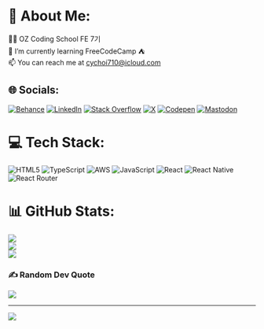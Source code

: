 # 💫 About Me:
🧑‍💻 OZ Coding School FE 7기<br>🌱 I’m currently learning FreeCodeCamp ⛺️<br>📫 You can reach me at cychoi710@icloud.com<br>


## 🌐 Socials:
[![Behance](https://img.shields.io/badge/Behance-1769ff?logo=behance&logoColor=white)](https://behance.net/chanyangchoi2) [![LinkedIn](https://img.shields.io/badge/LinkedIn-%230077B5.svg?logo=linkedin&logoColor=white)](https://linkedin.com/in/chanyang-choi-05657532b) [![Stack Overflow](https://img.shields.io/badge/-Stackoverflow-FE7A16?logo=stack-overflow&logoColor=white)](https://stackoverflow.com/users/27465110) [![X](https://img.shields.io/badge/X-black.svg?logo=X&logoColor=white)](https://x.com/CChoi93704) [![Codepen](https://img.shields.io/badge/Codepen-000000?style=for-the-badge&logo=codepen&logoColor=white)](https://codepen.io/chanyangpraise) [![Mastodon](https://img.shields.io/badge/-MASTODON-%232B90D9?style=for-the-badge&logo=mastodon&logoColor=white)](https://mastodon.social/@chanyangpraise) 

# 💻 Tech Stack:
![HTML5](https://img.shields.io/badge/html5-%23E34F26.svg?style=flat&logo=html5&logoColor=white) ![TypeScript](https://img.shields.io/badge/typescript-%23007ACC.svg?style=flat&logo=typescript&logoColor=white) ![AWS](https://img.shields.io/badge/AWS-%23FF9900.svg?style=flat&logo=amazon-aws&logoColor=white) ![JavaScript](https://img.shields.io/badge/javascript-%23323330.svg?style=flat&logo=javascript&logoColor=%23F7DF1E) ![React](https://img.shields.io/badge/react-%2320232a.svg?style=flat&logo=react&logoColor=%2361DAFB) ![React Native](https://img.shields.io/badge/react_native-%2320232a.svg?style=flat&logo=react&logoColor=%2361DAFB) ![React Router](https://img.shields.io/badge/React_Router-CA4245?style=flat&logo=react-router&logoColor=white)
# 📊 GitHub Stats:
![](https://github-readme-stats.vercel.app/api?username=chanyangpraise&theme=dracula&hide_border=true&include_all_commits=true&count_private=true)<br/>
![](https://github-readme-streak-stats.herokuapp.com/?user=chanyangpraise&theme=dracula&hide_border=true)<br/>
![](https://github-readme-stats.vercel.app/api/top-langs/?username=chanyangpraise&theme=dracula&hide_border=true&include_all_commits=true&count_private=true&layout=compact)

### ✍️ Random Dev Quote
![](https://quotes-github-readme.vercel.app/api?type=horizontal&theme=dark)

---
[![](https://visitcount.itsvg.in/api?id=chanyangpraise&icon=2&color=12)](https://visitcount.itsvg.in)

<!-- Proudly created with GPRM ( https://gprm.itsvg.in ) -->
